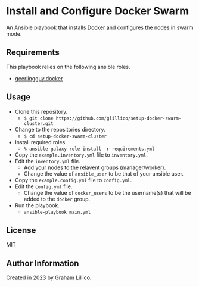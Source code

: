 # Install and Configure Docker Swarm

An Ansible playbook that installs [Docker](https://www.docker.com) and configures the nodes in swarm mode.

## Requirements

This playbook relies on the following ansible roles.

  - [geerlingguy.docker](https://github.com/geerlingguy/ansible-role-docker/ )

## Usage

  - Clone this repository.
    - `$ git clone https://github.com/glillico/setup-docker-swarm-cluster.git`
  - Change to the repositories directory.
    - `$ cd setup-docker-swarm-cluster`
  - Install required roles.
    - `% ansible-galaxy role install -r requirements.yml`
  - Copy the `example.inventory.yml` file to `inventory.yml`.
  - Edit the `inventory.yml` file.
    - Add your nodes to the relavent groups (manager/worker).
    - Change the value of `ansible_user` to be that of your ansible user.
  - Copy the `example.config.yml` file to `config.yml`.
  - Edit the `config.yml` file.
    - Change the value of `docker_users` to be the username(s) that will be added to the `docker` group.
  - Run the playbook.
    - `ansible-playbook main.yml`

## License

MIT

## Author Information

Created in 2023 by Graham Lillico.
